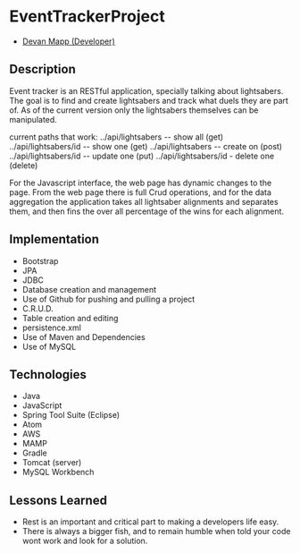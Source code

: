 # EventTrackerProject

* [Devan Mapp (Developer)](https://github.com/Devan-R-Mapp)

## Description
Event tracker is an RESTful application, specially talking about lightsabers.
The goal is to find and create lightsabers and track what duels they are part of.
As of the current version only the lightsabers themselves can be manipulated.


current paths that work:
../api/lightsabers -- show all (get)
../api/lightsabers/id -- show one (get)
../api/lightsabers -- create on (post)
../api/lightsabers/id -- update one (put)
../api/lightsabers/id -  delete one (delete)


For the Javascript interface, the web page has dynamic changes to the page.
From the web page there is full Crud operations, and for the data aggregation the application
takes all lightsaber alignments and separates them, and then fins the over all percentage of the wins for each alignment. 


## Implementation
* Bootstrap
* JPA
* JDBC
* Database creation and management
* Use of Github for pushing and pulling a project
* C.R.U.D.
* Table creation and editing
* persistence.xml
* Use of Maven and Dependencies
* Use of MySQL

## Technologies
* Java
* JavaScript
* Spring Tool Suite (Eclipse)
* Atom
* AWS
* MAMP
* Gradle
* Tomcat (server)
* MySQL Workbench



## Lessons Learned
* Rest is an important and critical part to making a developers life easy.
* There is always a bigger fish, and to remain humble when told your code wont work and look for a solution.
